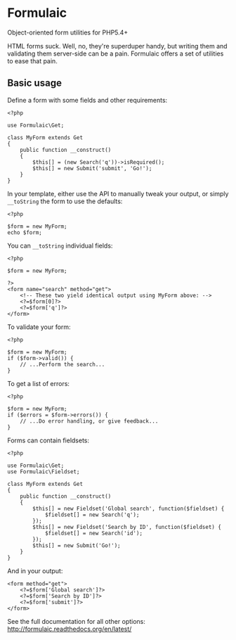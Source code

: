 # Formulaic
Object-oriented form utilities for PHP5.4+

HTML forms suck. Well, no, they're superduper handy, but writing them and
validating them server-side can be a pain. Formulaic offers a set of utilities
to ease that pain.

## Basic usage

Define a form with some fields and other requirements:

    <?php

    use Formulaic\Get;

    class MyForm extends Get
    {
        public function __construct()
        {
            $this[] = (new Search('q'))->isRequired();
            $this[] = new Submit('submit', 'Go!');
        }
    }

In your template, either use the API to manually tweak your output, or simply
`__toString` the form to use the defaults:

    <?php

    $form = new MyForm;
    echo $form;

You can `__toString` individual fields:

    <?php

    $form = new MyForm;

    ?>
    <form name="search" method="get">
        <!-- These two yield identical output using MyForm above: -->
        <?=$form[0]?>
        <?=$form['q']?>
    </form>

To validate your form:

    <?php

    $form = new MyForm;
    if ($form->valid()) {
        // ...Perform the search...
    }

To get a list of errors:

    <?php

    $form = new MyForm;
    if ($errors = $form->errors()) {
        // ...Do error handling, or give feedback...
    }

Forms can contain fieldsets:

    <?php

    use Formulaic\Get;
    use Formulaic\Fieldset;

    class MyForm extends Get
    {
        public function __construct()
        {
            $this[] = new Fieldset('Global search', function($fieldset) {
                $fieldset[] = new Search('q');
            });
            $this[] = new Fieldset('Search by ID', function($fieldset) {
                $fieldset[] = new Search('id');
            });
            $this[] = new Submit('Go!');
        }
    }

And in your output:

    <form method="get">
        <?=$form['Global search']?>
        <?=$form['Search by ID']?>
        <?=$form['submit']?>
    </form>

See the full documentation for all other options: http://formulaic.readthedocs.org/en/latest/
